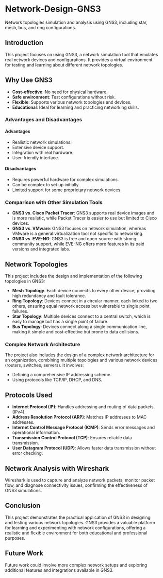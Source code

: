 # Network-Design-GNS3
Network topologies simulation and analysis using GNS3, including star, mesh, bus, and ring configurations.

## Introduction
This project focuses on using GNS3, a network simulation tool that emulates real network devices and configurations. It provides a virtual environment for testing and learning about different network topologies.

## Why Use GNS3
- **Cost-effective**: No need for physical hardware.
- **Safe environment**: Test configurations without risk.
- **Flexible**: Supports various network topologies and devices.
- **Educational**: Ideal for learning and practicing networking skills.

### Advantages and Disadvantages
#### Advantages
- Realistic network simulations.
- Extensive device support.
- Integration with real hardware.
- User-friendly interface.

#### Disadvantages
- Requires powerful hardware for complex simulations.
- Can be complex to set up initially.
- Limited support for some proprietary network devices.

### Comparison with Other Simulation Tools
- **GNS3 vs. Cisco Packet Tracer**: GNS3 supports real device images and is more realistic, while Packet Tracer is easier to use but limited to Cisco devices.
- **GNS3 vs. VMware**: GNS3 focuses on network simulation, whereas VMware is a general virtualization tool not specific to networking.
- **GNS3 vs. EVE-NG**: GNS3 is free and open-source with strong community support, while EVE-NG offers more features in its paid versions and integrated labs.

## Network Topologies
This project includes the design and implementation of the following topologies in GNS3:
- **Mesh Topology**: Each device connects to every other device, providing high redundancy and fault tolerance.
- **Ring Topology**: Devices connect in a circular manner, each linked to two others, ensuring equal network access but vulnerable to single point failures.
- **Star Topology**: Multiple devices connect to a central switch, which is easy to manage but has a single point of failure.
- **Bus Topology**: Devices connect along a single communication line, making it simple and cost-effective but prone to data collisions.

### Complex Network Architecture
The project also includes the design of a complex network architecture for an organization, combining multiple topologies and various network devices (routers, switches, servers). It involves:
- Defining a comprehensive IP addressing scheme.
- Using protocols like TCP/IP, DHCP, and DNS.

## Protocols Used
- **Internet Protocol (IP)**: Handles addressing and routing of data packets (IPv4).
- **Address Resolution Protocol (ARP)**: Matches IP addresses to MAC addresses.
- **Internet Control Message Protocol (ICMP)**: Sends error messages and operational information.
- **Transmission Control Protocol (TCP)**: Ensures reliable data transmission.
- **User Datagram Protocol (UDP)**: Allows faster data transmission without error checking.

## Network Analysis with Wireshark
Wireshark is used to capture and analyze network packets, monitor packet flow, and diagnose connectivity issues, confirming the effectiveness of GNS3 simulations.

## Conclusion
This project demonstrates the practical application of GNS3 in designing and testing various network topologies. GNS3 provides a valuable platform for learning and experimenting with network configurations, offering a realistic and flexible environment for both educational and professional purposes.

## Future Work
Future work could involve more complex network setups and exploring additional features and integrations available in GNS3.

